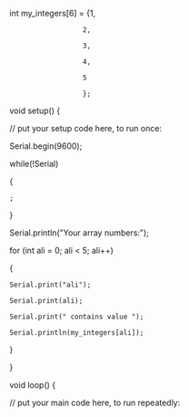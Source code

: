 int my_integers[6] = {1,

                      2,

                      3,

                      4,

                      5

                      };



void setup() {

  // put your setup code here, to run once:

   Serial.begin(9600);



   while(!Serial)

   {

    ;

   }



   Serial.println("Your array numbers:");



   for (int ali = 0; ali < 5; ali++)

   {

    Serial.print("ali");

    Serial.print(ali);

    Serial.print(" contains value ");

    Serial.println(my_integers[ali]);

   }

}

void loop() {

  // put your main code here, to run repeatedly:
